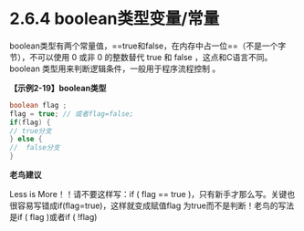 # 2.6.4 boolean类型变量/常量

​    boolean类型有两个常量值，==true和false，在内存中占一位==（不是一个字节），不可以使用 0 或非 0 的整数替代 true 和 false ，这点和C语言不同。 boolean 类型用来判断逻辑条件，一般用于程序流程控制 。

**【示例2-19】boolean类型**

```java
boolean flag ;
flag = true; // 或者flag=false;
if(flag) {
// true分支
} else {
//  false分支
}
```

**老鸟建议**

  Less is More！！请不要这样写：if ( flag == true )，只有新手才那么写。关键也很容易写错成if(flag=true)，这样就变成赋值flag 为true而不是判断！老鸟的写法是if ( flag )或者if ( !flag)